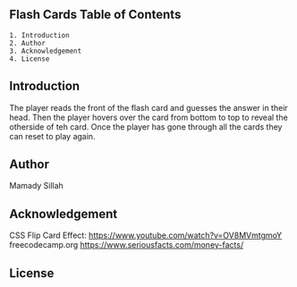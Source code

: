## Flash Cards Table of Contents
    1. Introduction
    2. Author
    3. Acknowledgement
    4. License 

## Introduction
The player reads the front of the flash card and guesses the answer in their head. Then the player hovers over the card from bottom to top to reveal the otherside of teh card. Once the player has gone through all the cards they can reset to play again. 

## Author
Mamady Sillah 

## Acknowledgement
CSS Flip Card Effect: https://www.youtube.com/watch?v=OV8MVmtgmoY
freecodecamp.org
https://www.seriousfacts.com/money-facts/

## License